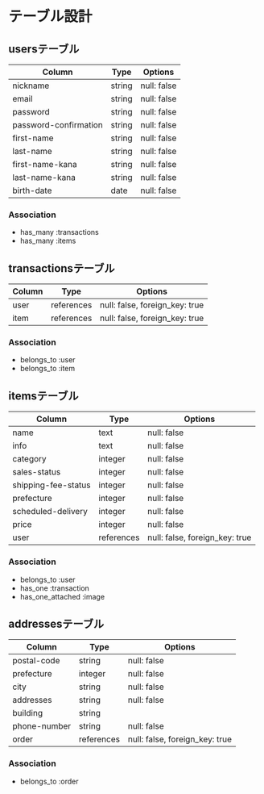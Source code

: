 # テーブル設計

## usersテーブル

|Column|Type|Options|
|---|---|---|
|nickname|string|null: false|
|email|string|null: false|
|password|string|null: false|
|password-confirmation|string|null: false|
|first-name|string|null: false|
|last-name|string|null: false|
|first-name-kana|string|null: false|
|last-name-kana|string|null: false|
|birth-date|date|null: false|

### Association

- has_many :transactions
- has_many :items

## transactionsテーブル

|Column|Type|Options|
|---|---|---|
|user|references|null: false, foreign_key: true|
|item|references|null: false, foreign_key: true|

### Association

- belongs_to :user
- belongs_to :item

## itemsテーブル

|Column|Type|Options|
|---|---|---|
|name|text|null: false|
|info|text|null: false|
|category|integer|null: false|
|sales-status|integer|null: false|
|shipping-fee-status|integer|null: false|
|prefecture|integer|null: false|
|scheduled-delivery|integer|null: false|
|price|integer|null: false|
|user|references|null: false, foreign_key: true|

### Association

- belongs_to :user
- has_one :transaction
- has_one_attached :image

## addressesテーブル

|Column|Type|Options|
|---|---|---|
|postal-code|string|null: false|
|prefecture|integer|null: false|
|city|string|null: false|
|addresses|string|null: false|
|building|string||
|phone-number|string|null: false|
|order|references|null: false, foreign_key: true|

### Association

- belongs_to :order